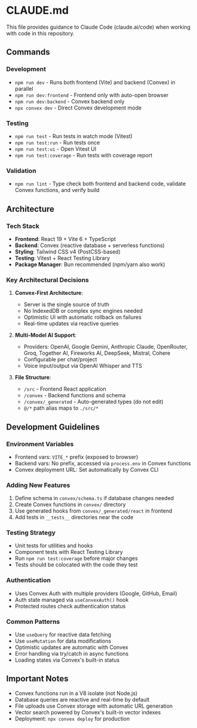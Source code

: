 # CLAUDE.md

This file provides guidance to Claude Code (claude.ai/code) when working with code in this repository.

## Commands

### Development
- `npm run dev` - Runs both frontend (Vite) and backend (Convex) in parallel
- `npm run dev:frontend` - Frontend only with auto-open browser
- `npm run dev:backend` - Convex backend only
- `npx convex dev` - Direct Convex development mode

### Testing
- `npm run test` - Run tests in watch mode (Vitest)
- `npm run test:run` - Run tests once
- `npm run test:ui` - Open Vitest UI
- `npm run test:coverage` - Run tests with coverage report

### Validation
- `npm run lint` - Type check both frontend and backend code, validate Convex functions, and verify build

## Architecture

### Tech Stack
- **Frontend**: React 19 + Vite 6 + TypeScript
- **Backend**: Convex (reactive database + serverless functions)
- **Styling**: Tailwind CSS v4 (PostCSS-based)
- **Testing**: Vitest + React Testing Library
- **Package Manager**: Bun recommended (npm/yarn also work)

### Key Architectural Decisions

1. **Convex-First Architecture**: 
   - Server is the single source of truth
   - No IndexedDB or complex sync engines needed
   - Optimistic UI with automatic rollback on failures
   - Real-time updates via reactive queries

2. **Multi-Model AI Support**:
   - Providers: OpenAI, Google Gemini, Anthropic Claude, OpenRouter, Groq, Together AI, Fireworks AI, DeepSeek, Mistral, Cohere
   - Configurable per chat/project
   - Voice input/output via OpenAI Whisper and TTS

3. **File Structure**:
   - `/src` - Frontend React application
   - `/convex` - Backend functions and schema
   - `/convex/_generated` - Auto-generated types (do not edit)
   - `@/*` path alias maps to `./src/*`

## Development Guidelines

### Environment Variables
- Frontend vars: `VITE_*` prefix (exposed to browser)
- Backend vars: No prefix, accessed via `process.env` in Convex functions
- Convex deployment URL: Set automatically by Convex CLI

### Adding New Features
1. Define schema in `convex/schema.ts` if database changes needed
2. Create Convex functions in `convex/` directory
3. Use generated hooks from `convex/_generated/react` in frontend
4. Add tests in `__tests__` directories near the code

### Testing Strategy
- Unit tests for utilities and hooks
- Component tests with React Testing Library
- Run `npm run test:coverage` before major changes
- Tests should be colocated with the code they test

### Authentication
- Uses Convex Auth with multiple providers (Google, GitHub, Email)
- Auth state managed via `useConvexAuth()` hook
- Protected routes check authentication status

### Common Patterns
- Use `useQuery` for reactive data fetching
- Use `useMutation` for data modifications
- Optimistic updates are automatic with Convex
- Error handling via try/catch in async functions
- Loading states via Convex's built-in status

## Important Notes
- Convex functions run in a V8 isolate (not Node.js)
- Database queries are reactive and real-time by default
- File uploads use Convex storage with automatic URL generation
- Vector search powered by Convex's built-in vector indexes
- Deployment: `npx convex deploy` for production
